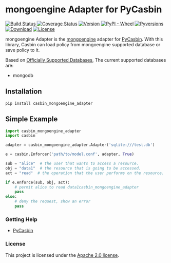 mongoengine Adapter for PyCasbin 
====

[![Build Status](https://www.travis-ci.org/pycasbin/mongoengine-adapter.svg?branch=master)](https://www.travis-ci.org/pycasbin/mongoengine-adapter)
[![Coverage Status](https://coveralls.io/repos/github/pycasbin/mongoengine-adapter/badge.svg)](https://coveralls.io/github/pycasbin/mongoengine-adapter)
[![Version](https://img.shields.io/pypi/v/casbin_mongoengine_adapter.svg)](https://pypi.org/project/casbin_mongoengine_adapter/)
[![PyPI - Wheel](https://img.shields.io/pypi/wheel/casbin_mongoengine_adapter.svg)](https://pypi.org/project/casbin_mongoengine_adapter/)
[![Pyversions](https://img.shields.io/pypi/pyversions/casbin_mongoengine_adapter.svg)](https://pypi.org/project/casbin_mongoengine_adapter/)
[![Download](https://img.shields.io/pypi/dm/casbin_mongoengine_adapter.svg)](https://pypi.org/project/casbin_mongoengine_adapter/)
[![License](https://img.shields.io/pypi/l/casbin_mongoengine_adapter.svg)](https://pypi.org/project/casbin_mongoengine_adapter/)

mongoengine Adapter is the [mongoengine](https://github.com/MongoEngine/mongoengine) adapter for [PyCasbin](https://github.com/zhangbailong945/mongodb_adapter). With this library, Casbin can load policy from mongoengine supported database or save policy to it.

Based on [Officially Supported Databases](https://github.com/MongoEngine/mongoengine), The current supported databases are:

- mongodb


## Installation

```
pip install casbin_mongoengine_adapter
```

## Simple Example

```python
import casbin_mongoengine_adapter
import casbin

adapter = casbin_mongoengine_adapter.Adapter('sqlite:///test.db')

e = casbin.Enforcer('path/to/model.conf', adapter, True)

sub = "alice"  # the user that wants to access a resource.
obj = "data1"  # the resource that is going to be accessed.
act = "read"  # the operation that the user performs on the resource.

if e.enforce(sub, obj, act):
    # permit alice to read data1casbin_mongoengine_adapter
    pass
else:
    # deny the request, show an error
    pass
```


### Getting Help

- [PyCasbin](https://github.com/casbin/pycasbin)

### License

This project is licensed under the [Apache 2.0 license](LICENSE).
